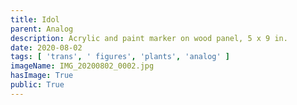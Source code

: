 ```yaml
---
title: Idol
parent: Analog
description: Acrylic and paint marker on wood panel, 5 x 9 in.
date: 2020-08-02
tags: [ 'trans', ' figures', 'plants', 'analog' ]
imageName: IMG_20200802_0002.jpg
hasImage: True
public: True
---
```


